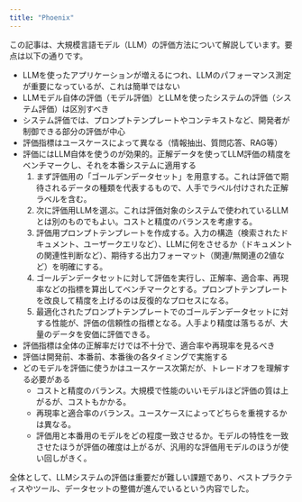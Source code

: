 ```yaml
---
title: "Phoenix"
---
```


この記事は、大規模言語モデル（LLM）の評価方法について解説しています。要点は以下の通りです。
- LLMを使ったアプリケーションが増えるにつれ、LLMのパフォーマンス測定が重要になっているが、これは簡単ではない
- LLMモデル自体の評価（モデル評価）とLLMを使ったシステムの評価（システム評価）は区別すべき
- システム評価では、プロンプトテンプレートやコンテキストなど、開発者が制御できる部分の評価が中心
- 評価指標はユースケースによって異なる（情報抽出、質問応答、RAG等）
- 評価にはLLM自体を使うのが効果的。正解データを使ってLLM評価の精度をベンチマークし、それを本番システムに適用する
    1. まず評価用の「ゴールデンデータセット」を用意する。これは評価で期待されるデータの種類を代表するもので、人手でラベル付けされた正解ラベルを含む。
    2. 次に評価用LLMを選ぶ。これは評価対象のシステムで使われているLLMとは別のものでもよい。コストと精度のバランスを考慮する。
    3. 評価用プロンプトテンプレートを作成する。入力の構造（検索されたドキュメント、ユーザークエリなど）、LLMに何をさせるか（ドキュメントの関連性判断など）、期待する出力フォーマット（関連/無関連の2値など）を明確にする。
    4. ゴールデンデータセットに対して評価を実行し、正解率、適合率、再現率などの指標を算出してベンチマークとする。プロンプトテンプレートを改良して精度を上げるのは反復的なプロセスになる。
    5. 最適化されたプロンプトテンプレートでのゴールデンデータセットに対する性能が、評価の信頼性の指標となる。人手より精度は落ちるが、大量のデータを安価に評価できる。
- 評価指標は全体の正解率だけでは不十分で、適合率や再現率を見るべき
- 評価は開発前、本番前、本番後の各タイミングで実施する
- どのモデルを評価に使うかはユースケース次第だが、トレードオフを理解する必要がある
    - コストと精度のバランス。大規模で性能のいいモデルほど評価の質は上がるが、コストもかかる。
    - 再現率と適合率のバランス。ユースケースによってどちらを重視するかは異なる。
    - 評価用と本番用のモデルをどの程度一致させるか。モデルの特性を一致させたほうが評価の確度は上がるが、汎用的な評価用モデルのほうが使い回しがきく。

全体として、LLMシステムの評価は重要だが難しい課題であり、ベストプラクティスやツール、データセットの整備が進んでいるという内容でした。
